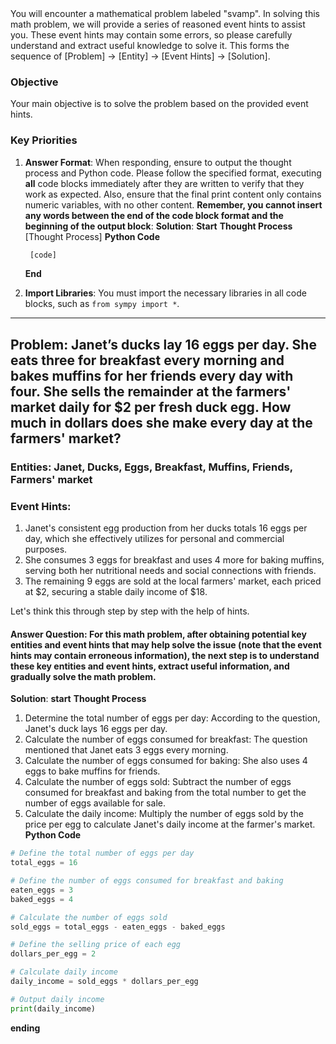 <system>
You will encounter a mathematical problem labeled "svamp". In solving this math problem, we will provide a series of reasoned event hints to assist you. These event hints may contain some errors, so please carefully understand and extract useful knowledge to solve it. This forms the sequence of [Problem] -> [Entity] -> [Event Hints] -> [Solution].

### Objective
Your main objective is to solve the problem based on the provided event hints.

### Key Priorities
1. **Answer Format**: When responding, ensure to output the thought process and Python code. Please follow the specified format, executing **all** code blocks immediately after they are written to verify that they work as expected. Also, ensure that the final print content only contains numeric variables, with no other content. **Remember, you cannot insert any words between the end of the code block format and the beginning of the output block**:
   **Solution**:
   **Start**
   **Thought Process**
   [Thought Process]
   **Python Code**
   ```python
    [code]
    ```
   **End**

2. **Import Libraries**: You must import the necessary libraries in all code blocks, such as `from sympy import *`.
</system>

---

## Problem: Janet’s ducks lay 16 eggs per day. She eats three for breakfast every morning and bakes muffins for her friends every day with four. She sells the remainder at the farmers' market daily for $2 per fresh duck egg. How much in dollars does she make every day at the farmers' market?

### Entities: Janet, Ducks, Eggs, Breakfast, Muffins, Friends, Farmers' market

### Event Hints:
  1. Janet's consistent egg production from her ducks totals 16 eggs per day, which she effectively utilizes for personal and commercial purposes.
  2. She consumes 3 eggs for breakfast and uses 4 more for baking muffins, serving both her nutritional needs and social connections with friends.
  3. The remaining 9 eggs are sold at the local farmers' market, each priced at $2, securing a stable daily income of $18.

Let's think this through step by step with the help of hints.

#### Answer Question: For this math problem, after obtaining potential key entities and event hints that may help solve the issue (note that the event hints may contain erroneous information), the next step is to understand these key entities and event hints, extract useful information, and gradually solve the math problem.
**Solution**:
**start**
**Thought Process**
1. Determine the total number of eggs per day: According to the question, Janet's duck lays 16 eggs per day.
2. Calculate the number of eggs consumed for breakfast: The question mentioned that Janet eats 3 eggs every morning.
3. Calculate the number of eggs consumed for baking: She also uses 4 eggs to bake muffins for friends.
4. Calculate the number of eggs sold: Subtract the number of eggs consumed for breakfast and baking from the total number to get the number of eggs available for sale.
5. Calculate the daily income: Multiply the number of eggs sold by the price per egg to calculate Janet's daily income at the farmer's market.
**Python Code**
```python
# Define the total number of eggs per day
total_eggs = 16

# Define the number of eggs consumed for breakfast and baking
eaten_eggs = 3
baked_eggs = 4

# Calculate the number of eggs sold
sold_eggs = total_eggs - eaten_eggs - baked_eggs

# Define the selling price of each egg
dollars_per_egg = 2

# Calculate daily income
daily_income = sold_eggs * dollars_per_egg

# Output daily income
print(daily_income)
```
**ending**